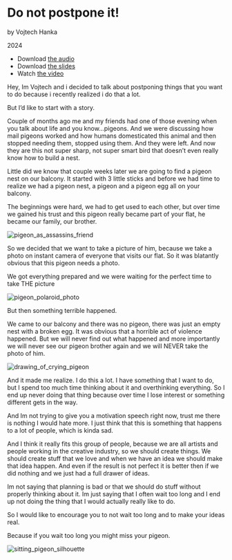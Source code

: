 # Do not postpone it!

by Vojtech Hanka

2024

- Download [the audio](assets/Hanka_DoNotPostponeIt_Audio.m4a)
- Download [the slides](assets/Hanka_DoNotPostponeIt_Slides.pdf)
- Watch [the video](assets/Hanka_DoNotPostponeIt_Video.mp4)

Hey, Im Vojtech and i decided to talk about postponing things that you want to do because i recently realized i do that a lot.

But I’d like to start with a story.

Couple of months ago me and my friends had one of those evening when you talk about life and you know…pigeons.
And we were discussing how mail pigeons worked and how humans domesticated this animal and then stopped needing them, stopped using them. And they were left.
And now they are this not super sharp, not super smart bird that doesn’t even really know how to build a nest.

Little did we know that couple weeks later we are going to find a pigeon nest on our balcony.
It started with 3 little sticks and before we had time to realize we had a pigeon nest, a pigeon and
 a pigeon egg all on your balcony.

The beginnings were hard, we had to get used to each other, but over time we gained his trust and this pigeon really became part of your flat, he became our family, our brother.


![pigeon_as_assassins_friend](https://github.com/Vojteech/05-storytelling/assets/148872005/a1f1acc5-14bd-4610-8954-9197e6f16021)

So we decided that we want to take a picture of him, because we take a photo on instant camera of everyone that visits our flat. So it was blatantly obvious that this pigeon needs a photo.

We got everything prepared and we were waiting for the perfect time to take THE picture


![pigeon_polaroid_photo](https://github.com/Vojteech/05-storytelling/assets/148872005/cef0ffc3-116c-4da4-9630-4f02b66f2fba)


But then something terrible happened.

We came to our balcony and there was no pigeon, there was just an empty nest with a broken egg. 
It was obvious that a horrible act of violence happened.
But we will never find out what happened and more importantly we will never see our pigeon brother again and we will NEVER take the photo of him.

![drawing_of_crying_pigeon](https://github.com/Vojteech/05-storytelling/assets/148872005/df27875b-f77a-4cf5-a64d-5e4221b16385)


And it made me realize.
I do this a lot.
I have something that I want to do, but I spend too much time thinking about it and overthinking everything. So I end up never doing that thing because over time I lose interest or something different gets in the way.

And Im not trying to give you a motivation speech right now, trust me there is nothing I would hate more. 
I just think that this is something that happens to a lot of people, which is kinda sad.

And I think it really fits this group of people, because we are all artists and people working in the creative industry, so we should create things. We should create stuff that we love and when we have an idea we should make that idea happen. And even if the result is not perfect it is better then if we did nothing and we just had a full drawer of ideas.

Im not saying that planning is bad or that we should do stuff without properly thinking about it.
Im just saying that I often wait too long and I end up not doing the thing that I would actually really like to do.

So I would like to encourage you to not wait too long and to make your ideas real.

Because if you wait too long 
you might miss your pigeon.

![sitting_pigeon_silhouette](https://github.com/Vojteech/05-storytelling/assets/148872005/811db783-e1fa-4a19-9851-b59eca670878)



<!-- A text transcription of your audio as stand-alone article with images, links, etc. -->
